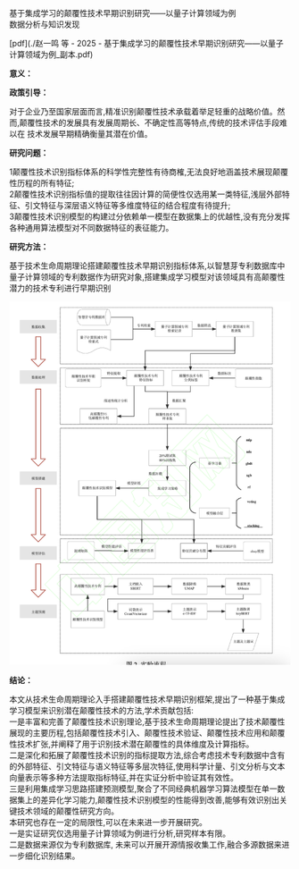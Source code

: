 基于集成学习的颠覆性技术早期识别研究——以量子计算领域为例  
数据分析与知识发现

[pdf](./赵一鸣 等 - 2025 - 基于集成学习的颠覆性技术早期识别研究——以量子计算领域为例_副本.pdf)  

**意义：**  


**政策引导：**  

对于企业乃至国家层面而言,精准识别颠覆性技术承载着举足轻重的战略价值。然而,颠覆性技术的发展具有发展周期长、不确定性高等特点,传统的技术评估手段难以在  技术发展早期精确衡量其潜在价值。

**研究问题：** 

1颠覆性技术识别指标体系的科学性完整性有待商榷,无法良好地涵盖技术展现颠覆性历程的所有特征;  
2颠覆性技术识别指标值的提取往往因计算的简便性仅选用某一类特征,浅层外部特征、引文特征与深层语义特征等多维度特征的结合程度有待提升;  
3颠覆性技术识别模型的构建过分依赖单一模型在数据集上的优越性,没有充分发挥各种通用算法模型对不同数据特征的表征能力。

**研究方法：**

基于技术生命周期理论搭建颠覆性技术早期识别指标体系,以智慧芽专利数据库中量子计算领域的专利数据作为研究对象,搭建集成学习模型对该领域具有高颠覆性潜力的技术专利进行早期识别



![截屏2025-03-19 22.11.53.png](%E6%88%AA%E5%B1%8F2025-03-19%2022.11.53.png)

**结论：** 

本文从技术生命周期理论入手搭建颠覆性技术早期识别框架,提出了一种基于集成学习模型来识别潜在颠覆性技术的方法,学术贡献包括:  
一是丰富和完善了颠覆性技术识别理论,基于技术生命周期理论提出了技术颠覆性展现的主要历程,包括颠覆性技术引入、颠覆性技术验证、颠覆性技术应用和颠覆性技术扩张,并阐释了用于识别技术潜在颠覆性的具体维度及计算指标。  
二是深化和拓展了颠覆性技术识别的指标提取方法,综合考虑技术专利数据中含有的外部特征、引文特征与语义特征等多层次特征,使用科学计量、引文分析与文本向量表示等多种方法提取指标特征,并在实证分析中验证其有效性。  
三是利用集成学习思路搭建预测模型,聚合了不同经典机器学习算法模型在单一数据集上的差异化学习能力,颠覆性技术识别模型的性能得到改善,能够有效识别出关键技术领域的颠覆性研究方向。  
本研究也存在一定的局限性,可以在未来进一步开展研究。  
一是实证研究仅选用量子计算领域为例进行分析,研究样本有限。  
二是数据来源仅为专利数据库,  未来可以开展开源情报收集工作,融合多源数据来进一步细化识别结果。